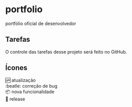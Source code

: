 # portfolio

portfólio oficial de desenvolvedor

## Tarefas

O controle das tarefas desse projeto será feito no GitHub.

## Ícones

:up: atualização<br>
:beatle: correção de bug<br>
:package: nova funcionalidade<br>
:checkered_flag: release<br>
